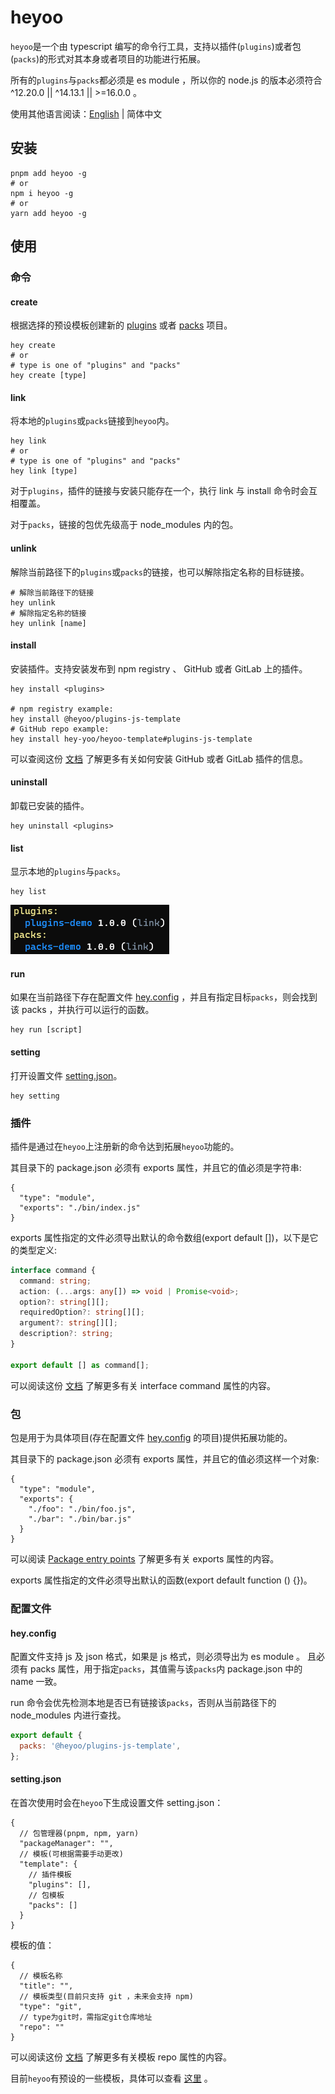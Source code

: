 # heyoo

`heyoo`是一个由 typescript 编写的命令行工具，支持以插件(`plugins`)或者包(`packs`)的形式对其本身或者项目的功能进行拓展。

所有的`plugins`与`packs`都必须是 es module ，所以你的 node.js 的版本必须符合 ^12.20.0 || ^14.13.1 || >=16.0.0 。

使用其他语言阅读：[English](./README.md) | 简体中文

## 安装

```shell
pnpm add heyoo -g
# or
npm i heyoo -g
# or
yarn add heyoo -g
```

## 使用

### 命令

#### create

根据选择的预设模板创建新的 [plugins](#插件) 或者 [packs](#包) 项目。

```shell
hey create
# or
# type is one of "plugins" and "packs"
hey create [type]
```

#### link

将本地的`plugins`或`packs`链接到`heyoo`内。

```shell
hey link
# or
# type is one of "plugins" and "packs"
hey link [type]
```

对于`plugins`，插件的链接与安装只能存在一个，执行 link 与 install 命令时会互相覆盖。

对于`packs`，链接的包优先级高于 node_modules 内的包。

#### unlink

解除当前路径下的`plugins`或`packs`的链接，也可以解除指定名称的目标链接。

```shell
# 解除当前路径下的链接
hey unlink
# 解除指定名称的链接
hey unlink [name]
```

#### install

安装插件。支持安装发布到 npm registry 、 GitHub 或者 GitLab 上的插件。

```shell
hey install <plugins>

# npm registry example:
hey install @heyoo/plugins-js-template
# GitHub repo example:
hey install hey-yoo/heyoo-template#plugins-js-template
```

可以查阅这份 [文档](https://www.npmjs.com/package/download-git-repo) 了解更多有关如何安装 GitHub 或者 GitLab 插件的信息。

#### uninstall

卸载已安装的插件。

```shell
hey uninstall <plugins>
```

#### list

显示本地的`plugins`与`packs`。

```shell
hey list
```

![](https://raw.githubusercontent.com/HaolinHom/pic-go-bag/heyoo/heyoo-usage-list.png)

#### run

如果在当前路径下存在配置文件 [hey.config](#heyconfig) ，并且有指定目标`packs`，则会找到该 packs ，并执行可以运行的函数。

```shell
hey run [script]
```

#### setting

打开设置文件 [setting.json](#settingjson)。

```shell
hey setting
```

### 插件

插件是通过在`heyoo`上注册新的命令达到拓展`heyoo`功能的。

其目录下的 package.json 必须有 exports 属性，并且它的值必须是字符串:

```json5
{
  "type": "module",
  "exports": "./bin/index.js"
}
```

exports 属性指定的文件必须导出默认的命令数组(export default [])，以下是它的类型定义:

```typescript
interface command {
  command: string;
  action: (...args: any[]) => void | Promise<void>;
  option?: string[][];
  requiredOption?: string[][];
  argument?: string[][];
  description?: string;
}

export default [] as command[];
```

可以阅读这份 [文档](https://github.com/tj/commander.js#readme) 了解更多有关 interface command 属性的内容。

### 包

包是用于为具体项目(存在配置文件 [hey.config](#heyconfig) 的项目)提供拓展功能的。

其目录下的 package.json 必须有 exports 属性，并且它的值必须这样一个对象:

```json5
{
  "type": "module",
  "exports": {
    "./foo": "./bin/foo.js",
    "./bar": "./bin/bar.js"
  }
}
```

可以阅读 [Package entry points](https://nodejs.org/api/packages.html#packages_package_entry_points) 了解更多有关 exports 属性的内容。

exports 属性指定的文件必须导出默认的函数(export default function () {})。

### 配置文件

#### hey.config

配置文件支持 js 及 json 格式，如果是 js 格式，则必须导出为 es module 。
且必须有 packs 属性，用于指定`packs`，其值需与该`packs`内 package.json 中的 name 一致。

run 命令会优先检测本地是否已有链接该`packs`，否则从当前路径下的 node_modules 内进行查找。

```javascript
export default {
  packs: '@heyoo/plugins-js-template',
};
```

#### setting.json

在首次使用时会在`heyoo`下生成设置文件 setting.json：

```json5
{
  // 包管理器(pnpm, npm, yarn)
  "packageManager": "",
  // 模板(可根据需要手动更改)
  "template": {
    // 插件模板
    "plugins": [],
    // 包模板
    "packs": []
  }
}
```

模板的值：

```json5
{
  // 模板名称
  "title": "",
  // 模板类型(目前只支持 git ，未来会支持 npm)
  "type": "git",
  // type为git时，需指定git仓库地址
  "repo": ""
}
```

可以阅读这份 [文档](https://www.npmjs.com/package/download-git-repo) 了解更多有关模板 repo 属性的内容。

目前`heyoo`有预设的一些模板，具体可以查看 [这里](https://github.com/hey-yoo/heyoo-template#readme) 。
